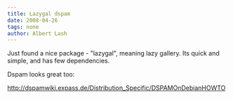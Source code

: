 ```yaml
---
title: Lazygal dspam
date: 2008-04-26
tags: none
author: Albert Lash
---
```

Just found a nice package - "lazygal", meaning lazy gallery. Its quick and simple, and has few dependencies.

Dspam looks great too:

<a href="http://dspamwiki.expass.de/Distribution_Specific/DSPAMOnDebianHOWTO">http://dspamwiki.expass.de/Distribution_Specific/DSPAMOnDebianHOWTO</a>

